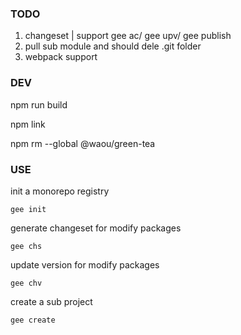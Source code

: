 ### TODO

1. changeset | support gee ac/ gee upv/ gee publish
2. pull sub module and should dele .git folder
3. webpack support

### DEV

npm run build

npm link

npm rm --global @waou/green-tea

### USE

init a monorepo registry

```
gee init
```

generate changeset for modify packages

```
gee chs
```

update version for modify packages

```
gee chv
```

create a sub project

```
gee create
```
